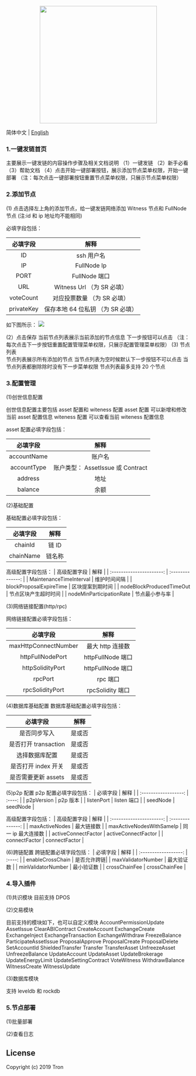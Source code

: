 <p align="center">
  <img width="320" src="https://tronscan.org/static/media/tron-banner-1.e40b3379.png">
</p>

简体中文 | [English](./README.md)

### 1.一键发链首页

主要展示一键发链的内容操作步骤及相关文档说明
（1）一键发链
（2）新手必看
（3）帮助文档
（4）点击开始一键部署按钮，展示添加节点菜单权限，开始一键部署
（注：每次点击一键部署按钮重置节点菜单权限，只展示节点菜单权限）

### 2.添加节点

(1) 点击选择左上角的添加节点，给一键发链网络添加 Witness 节点和 FullNode 节点
(注:id 和 ip 地址均不能相同)

必填字段包括：

|  必填字段  |               解释                |
| :--------: | :-------------------------------: |
|     ID     |            ssh 用户名             |
|     IP     |            FullNode Ip            |
|    PORT    |           FullNode 端口           |
|    URL     |    Witness Url （为 SR 必填）     |
| voteCount  |    对应投票数量 （为 SR 必填）    |
| privateKey | 保存本地 64 位私钥 （为 SR 必填） |

如下图所示：
![](https://github.com/wubinTron/one-click-deployment/blob/develop/steps/img/add_node.png)

(2）点击保存 当前节点列表展示当前添加的节点信息 下一步按钮可以点击
（注：每次点击下一步按钮重置配置管理菜单权限，只展示配置管理菜单权限）
(3) 节点列表  
 节点列表展示所有添加的节点
当节点列表为空时候默认下一步按钮不可以点击
当节点列表都删除除时没有下一步菜单权限
节点列表最多支持 20 个节点

### 3.配置管理

(1)创世信息配置

创世信息配置主要包括 asset 配置和 witeness 配置
asset 配置 可以新增和修改当前 asset 配置信息
witeness 配置 可以查看当前 witeness 配置信息

asset 配置必填字段包括：

|  必填字段   |               解释                |
| :---------: | :-------------------------------: |
| accountName |              账户名               |
| accountType | 账户类型： AssetIssue 或 Contract |
|   address   |               地址                |
|   balance   |               余额                |

(2)基础配置

基础配置必填字段包括：

| 必填字段  |  解释  |
| :-------: | :----: |
|  chainId  | 链 ID  |
| chainName | 链名称 |

高级配置字段包括：
| 高级配置字段 | 解释 |
| :----------------------: | :--------------: |
| MaintenanceTimeInterval | 维护时间间隔 |
| blockProposalExpireTime | 区块提案到期时间 |
| nodeBlockProducedTimeOut | 节点区块产生超时时间 |
| nodeMinParticipationRate | 节点最小参与率 |

(3)网络链接配置(http/rpc)

网络链接配置必填字段包括：

|       必填字段       |       解释        |
| :------------------: | :---------------: |
| maxHttpConnectNumber | 最大 http 连接数  |
|   httpFullNodePort   | httpFullNode 端口 |
|   httpSolidityPort   | httpFullNode 端口 |
|       rpcPort        |     rpc 端口      |
|   rpcSolidityPort    | rpcSolidity 端口  |

(4)数据库基础配置
数据库基础配置必填字段包括：

|       必填字段       |  解释  |
| :------------------: | :----: |
|     是否同步写入     | 是或否 |
| 是否打开 transaction | 是或否 |
|    选择数据库配置    | 是或否 |
| 是否打开 index 开关  | 是或否 |
| 是否需要更新 assets  | 是或否 |

(5)p2p 配置
p2p 配置必填字段包括：
| 必填字段 | 解释 |
| :------------------: | :----: |
| p2pVersion | p2p 版本 |
| listenPort | listen 端口 |
| seedNode | seedNode |

高级配置字段包括：
| 高级配置字段 | 解释 |
| :----------------------: | :--------------: |
| maxActiveNodes | 最大链接数 |
| maxActiveNodesWithSameIp | 同一 ip 最大连接数 |
| activeConnectFactor | activeConnectFactor |
| connectFactor | connectFactor |

(6)跨链配置
跨链配置必填字段包括：
| 必填字段 | 解释 |
| :------------------: | :----: |
| enableCrossChain | 是否允许跨链|
| maxValidatorNumber | 最大验证数 |
| minValidatorNumber | 最小验证数 |
| crossChainFee | crossChainFee |

### 4.导入插件

(1)共识模块
目前支持 DPOS

(2)交易模块

目前支持的模块如下，也可以自定义模块
AccountPermissionUpdate
AssetIssue
ClearABIContract
CreateAccount
ExchangeCreate
ExchangeInject
ExchangeTransaction
ExchangeWithdraw
FreezeBalance
ParticipateAssetIssue
ProposalApprove
ProposalCreate
ProposalDelete
SetAccountId
ShieldedTransfer
Transfer
TransferAsset
UnfreezeAsset
UnfreezeBalance
UpdateAccount
UpdateAsset
UpdateBrokerage
UpdateEnergyLimit
UpdateSettingContract
VoteWitness
WithdrawBalance
WitnessCreate
WitnessUpdate

(3)数据库模块

支持 leveldb 和 rockdb

### 5.节点部署

(1)批量部署

(2)查看日志

## License

Copyright (c) 2019 Tron
